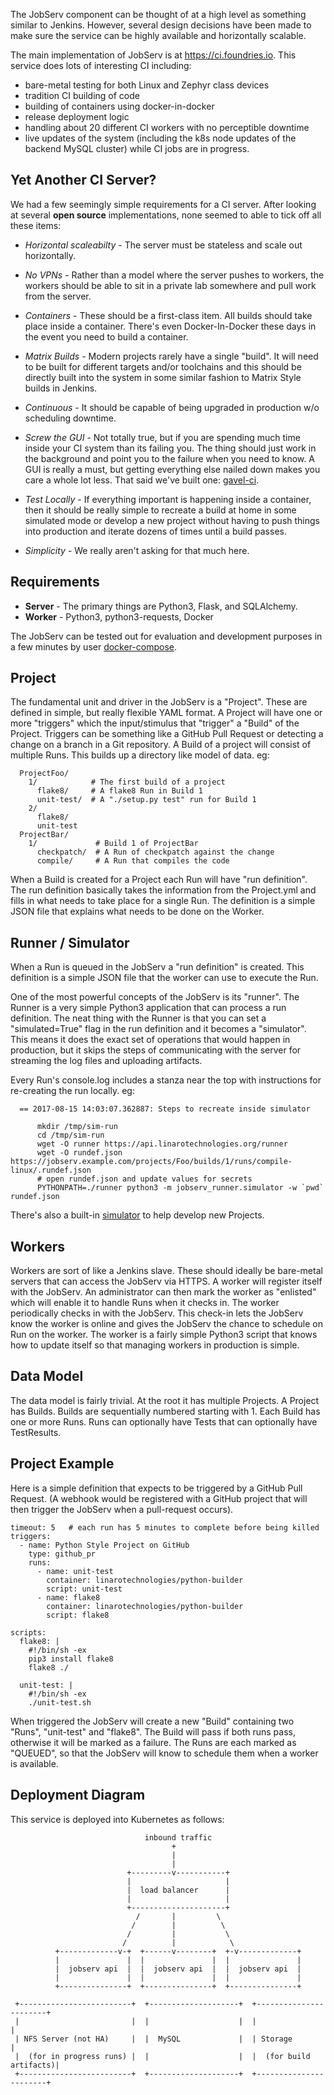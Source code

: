 
The JobServ component can be thought of at a high level as something similar to
Jenkins. However, several design decisions have been made to make sure the
service can be highly available and horizontally scalable.

The main implementation of JobServ is at https://ci.foundries.io. This service
does lots of interesting CI including:

 * bare-metal testing for both Linux and Zephyr class devices
 * tradition CI building of code
 * building of containers using docker-in-docker
 * release deployment logic
 * handling about 20 different CI workers with no perceptible downtime
 * live updates of the system (including the k8s node updates of the backend
   MySQL cluster) while CI jobs are in progress.

## Yet Another CI Server?

We had a few seemingly simple requirements for a CI server. After looking at
several __open source__ implementations, none seemed to able to tick off all
these items:

 * *Horizontal scaleabilty* - The server must be stateless and scale out
   horizontally.

 * *No VPNs* - Rather than a model where the server pushes to workers, the
   workers should be able to sit in a private lab somewhere and pull work
   from the server.

 * *Containers* - These should be a first-class item. All builds should take
   place inside a container. There's even Docker-In-Docker these days in the
   event you need to build a container.

 * *Matrix Builds* - Modern projects rarely have a single "build". It will
   need to be built for different targets and/or toolchains and this should be
   directly built into the system in some similar fashion to Matrix Style
   builds in Jenkins.

 * *Continuous* - It should be capable of being upgraded in production w/o
    scheduling downtime.

 * *Screw the GUI* - Not totally true, but if you are spending much time
   inside your CI system than its failing you. The thing should just work in
   the background and point you to the failure when you need to know. A GUI
   is really a must, but getting everything else nailed down makes you care a
   whole lot less. That said we've built one:
   [gavel-ci](https://ci.foundries.io).

 * *Test Locally* - If everything important is happening inside a container,
   then it should be really simple to recreate a build at home in some
   simulated mode or develop a new project without having to push things into
   production and iterate dozens of times until a build passes.

 * *Simplicity* - We really aren't asking for that much here.


## Requirements

 * **Server** - The primary things are Python3, Flask, and SQLAlchemy.
 * **Worker** - Python3, python3-requests, Docker

The JobServ can be tested out for evaluation and development purposes in a
few minutes by user [docker-compose](docs/docker-compose.md).

## Project

The fundamental unit and driver in the JobServ is a "Project". These are
defined in simple, but really flexible YAML format. A Project will have one
or more "triggers" which the input/stimulus that "trigger" a "Build" of the
Project. Triggers can be something like a GitHub Pull Request or detecting
a change on a branch in a Git repository. A Build of a project will consist
of multiple Runs. This builds up a directory like model of data. eg:
~~~
  ProjectFoo/
    1/            # The first build of a project
      flake8/     # A flake8 Run in Build 1
      unit-test/  # A "./setup.py test" run for Build 1
    2/
      flake8/
      unit-test
  ProjectBar/
    1/             # Build 1 of ProjectBar
      checkpatch/  # A Run of checkpatch against the change
      compile/     # A Run that compiles the code
~~~

When a Build is created for a Project each Run will have "run definition". The
run definition basically takes the information from the Project.yml and fills
in what needs to take place for a single Run. The definition is a simple JSON
file that explains what needs to be done on the Worker.

## Runner / Simulator

When a Run is queued in the JobServ a "run definition" is created. This
definition is a simple JSON file that the worker can use to execute the Run.

One of the most powerful concepts of the JobServ is its "runner". The Runner is
a very simple Python3 application that can process a run definition. The neat
thing with the Runner is that you can set a "simulated=True" flag in the
run definition and it becomes a "simulator". This means it does the exact set
of operations that would happen in production, but it skips the steps of
communicating with the server for streaming the log files and uploading
artifacts.

Every Run's console.log includes a stanza near the top with instructions for
re-creating the run locally. eg:
~~~
  == 2017-08-15 14:03:07.362887: Steps to recreate inside simulator

      mkdir /tmp/sim-run
      cd /tmp/sim-run
      wget -O runner https://api.linarotechnologies.org/runner
      wget -O rundef.json https://jobserv.example.com/projects/Foo/builds/1/runs/compile-linux/.rundef.json
      # open rundef.json and update values for secrets
      PYTHONPATH=./runner python3 -m jobserv_runner.simulator -w `pwd` rundef.json
~~~

There's also a built-in [simulator](/docs/tutorial.md) to help develop new
Projects.


## Workers

Workers are sort of like a Jenkins slave. These should ideally be bare-metal
servers that can access the JobServ via HTTPS. A worker will register itself
with the JobServ. An administrator can then mark the worker as "enlisted"
which will enable it to handle Runs when it checks in. The worker periodically
checks in with the JobServ. This check-in lets the JobServ know the worker is
online and gives the JobServ the chance to schedule on Run on the worker. The
worker is a fairly simple Python3 script that knows how to update itself so
that managing workers in production is simple.

## Data Model

The data model is fairly trivial. At the root it has multiple Projects. A
Project has Builds. Builds are sequentially numbered starting with 1. Each
Build has one or more Runs. Runs can optionally have Tests that can optionally
have TestResults.


## Project Example

Here is a simple definition that expects to be triggered by a GitHub Pull
Request. (A webhook would be registered with a GitHub project that will then
trigger the JobServ when a pull-request occurs).

~~~
timeout: 5   # each run has 5 minutes to complete before being killed
triggers:
  - name: Python Style Project on GitHub
    type: github_pr
    runs:
      - name: unit-test
        container: linarotechnologies/python-builder
        script: unit-test
      - name: flake8
        container: linarotechnologies/python-builder
        script: flake8

scripts:
  flake8: |
    #!/bin/sh -ex
    pip3 install flake8
    flake8 ./

  unit-test: |
    #!/bin/sh -ex
    ./unit-test.sh
~~~


When triggered the JobServ will create a new "Build" containing two "Runs",
"unit-test" and "flake8". The Build will pass if both runs pass, otherwise it
will be marked as a failure. The Runs are each marked as "QUEUED", so that the
JobServ will know to schedule them when a worker is available.


## Deployment Diagram

This service is deployed into Kubernetes as follows:
~~~
                              inbound traffic
                                    +
                                    |
                                    |
                          +---------v-----------+
                          |                     |
                          |  load balancer      |
                          |                     |
                          +---------------------+
                            /       |         \
                           /        |          \
                          /         |           \
                         /          |            \
          +-------------v-+  +------v--------+  +-v-------------+
          |               |  |               |  |               |
          |  jobserv api  |  |  jobserv api  |  |  jobserv api  |
          |               |  |               |  |               |
          +---------------+  +---------------+  +---------------+

 +-------------------------+  +--------------------+  +-----------------------+
 |                         |  |                    |  |                       |
 | NFS Server (not HA)     |  |  MySQL             |  | Storage               |
 |  (for in progress runs) |  |                    |  |  (for build artifacts)|
 +-------------------------+  +--------------------+  +-----------------------+
~~~
